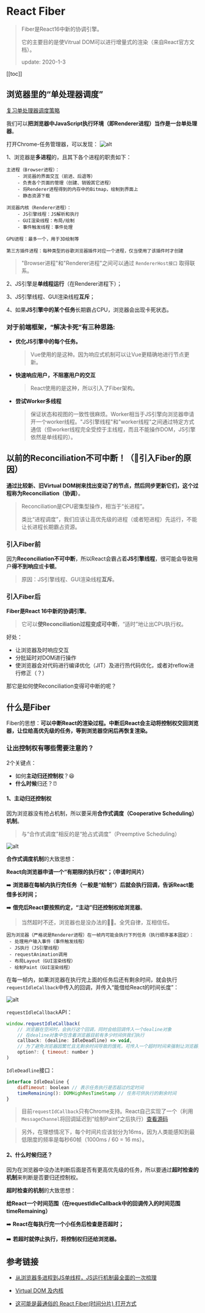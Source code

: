 # React Fiber
> Fiber是React16中新的协调引擎。
>
> 它的主要目的是使Vitrual DOM可以进行增量式的渲染（来自React官方文档）。
>
> update: 2020-1-3

[[toc]]

## 浏览器里的“单处理器调度”
[复习单处理器调度策略](./../../computeracy/scheduling-strategy/)

我们可以**把浏览器中JavaScript执行环境（即Renderer进程）当作是一台单处理器**。

打开Chrome-任务管理器，可以发现：
![alt](./img/fiber-3.png)

1、浏览器是**多进程**的，且其下各个进程的职责如下：
```
主进程（Browser进程）：
    - 浏览器的界面交互（前进、后退等）
    - 负责各个页面的管理（创建、销毁其它进程）
    - 将Renderer进程得到的内存中的Bitmap，绘制到界面上
    - 静态资源下载

浏览器内核（Renderer进程）：
    - JS引擎线程：JS解析和执行
    - GUI渲染线程：布局/绘制
    - 事件触发线程：事件处理

GPU进程：最多一个，用于3D绘制等

第三方插件进程：每种类型的谷歌浏览器插件对应一个进程，仅当使用了该插件时才创建
```
> "Browser进程"和"Renderer进程"之间可以通过 `RendererHost接口` 取得联系。

2、JS引擎是**单线程运行**（在Renderer进程下）；

3、JS引擎线程、GUI渲染线程**互斥**；

4、如果**JS引擎中的某个任务**长期霸占CPU，浏览器会出现卡死状态。

### 对于前端框架，“解决卡死”有三种思路:
 - **优化JS引擎中的每个任务。**
    > Vue使用的是这种。因为响应式机制可以让Vue更精确地进行节点更新。

 - **快速响应用户，不阻塞用户的交互**
    > React使用的是这种，所以引入了Fiber架构。

 - **尝试Worker多线程**
    > 保证状态和视图的一致性很麻烦。Worker相当于JS引擎向浏览器申请开一个worker线程。"JS引擎线程"和"worker线程"之间通过特定方式通信（但worker线程完全受控于主线程，而且不能操作DOM，JS引擎依然是单线程的）。

## 以前的Reconciliation不可中断！（🤔引入Fiber的原因）
**通过比较新、旧Virtual DOM树来找出变动了的节点，然后同步更新它们，这个过程称为Reconciliation（协调）**。
> Reconciliation是CPU密集型操作，相当于“长进程”。
> 
> 类比“进程调度”，我们应该让高优先级的进程（或者短进程）先运行，不能让长进程长期霸占资源。

### 引入Fiber前
因为**Reconciliation不可中断**，所以React会霸占着**JS引擎线程**，很可能会导致用户**得不到响应**或**卡顿**。
> 原因：JS引擎线程、GUI渲染线程**互斥**。

### 引入Fiber后
**Fiber是React 16中新的协调引擎**。
> 它可以**使Reconciliation过程变成可中断**，“适时”地让出CPU执行权。

好处：
 - 让浏览器及时响应交互
 - 分批延时对DOM进行操作
 - 使浏览器会对代码进行编译优化（JIT）及进行热代码优化，或者对reflow进行修正（？）


那它是如何使Reconciliation变得可中断的呢？

## 什么是Fiber
Fiber的思想：**可以中断React的渲染过程。中断后React会主动将控制权交回浏览器，让位给高优先级的任务，等到浏览器空闲后再恢复渲染。**

### 让出控制权有哪些需要注意的？
2个关键点：
 - 如何**主动归还控制权**？😆
 - **什么时候**归还？⏰

#### 1、主动归还控制权
因为浏览器没有抢占机制，所以要采用**合作式调度（Cooperative Scheduling）机制**。
 > 与“合作式调度”相反的是“抢占式调度”（Preemptive Scheduling）

![alt](./img/fiber-1.png)

**合作式调度机制**的大致思想：

**React向浏览器申请一个“有期限的执行权”；（申请时间片）**

➡️ **浏览器在每帧内执行完任务（一般是“绘制”）后就会执行回调，告诉React能借多长时间；**

➡️ **借完后React要按照约定，“主动”归还控制权给浏览器**。
 > 当然超时不还，浏览器也是没办法的🤷‍♂️。全凭自律，互相信任。
```{2,3,4,5,6}
因为浏览器（严格说是Renderer进程）在一帧内可能会执行下列任务（执行顺序基本固定）：
 - 处理用户输入事件（事件触发线程）
 - JS执行（JS引擎线程）
 - requestAnimation调用
 - 布局Layout（GUI渲染线程）
 - 绘制Paint（GUI渲染线程）
```
在每一帧内，如果浏览器在执行完上面的任务后还有剩余时间，就会执行`requestIdleCallback`中传入的回调，并传入“能借给React的时间长度”：

![alt](./img/fiber-2.png)

`requestIdleCallback`API：
```js
window.requestIdleCallback(
    // 浏览器在空闲时，会执行这个回调，同时会给回调传入一个dealine对象
    // 在dealine对象中包含着浏览器目前有多少时间供我们执行
    callback: (dealine: IdleDeadline) => void,
    // 为了避免浏览器因繁忙且无剩余时间导致的饿死，可传入一个超时时间来强制让浏览器执行回调。
    option?: { timeout: number }
)
```

`IdleDeadline`接口：
```js
interface IdleDealine {
    didTimeout: boolean // 表示任务执行是否超过约定时间
    timeRemaining(): DOMHighResTimeStamp // 任务可供执行的剩余时间
}
```
> 目前`requestIdCallback`只有Chrome支持。React自己实现了一个（利用`MessageChannel`将回调延迟到“绘制Paint”之后执行）[查看源码](https://github.com/facebook/react/blob/master/packages/scheduler/src/forks/SchedulerHostConfig.default.js)

 > 另外，在理想情况下，每个时间片应该划分为16ms，因为人类能感知到最低限度的频率是每秒60帧（1000ms / 60 = 16 ms）。



#### 2、什么时候归还？
因为在浏览器中没办法判断后面是否有更高优先级的任务，所以要通过**超时检查的机制**来判断是否要归还控制权。

**超时检查的机制**的大致思想：

**给React一个时间范围（在requestIdleCallback中的回调传入的时间范围timeRemaining）**

➡️ **React在每执行完一个小任务后检查是否超时；**

➡️ **若超时就停止执行，将控制权归还给浏览器。**


## 参考链接

- [从浏览器多进程到JS单线程，JS运行机制最全面的一次梳理](https://juejin.im/post/5a6547d0f265da3e283a1df7)

- [Virtual DOM 及内核](https://zh-hans.reactjs.org/docs/faq-internals.html#what-is-react-fiber)

- [这可能是最通俗的 React Fiber(时间分片) 打开方式](https://juejin.im/post/5dadc6045188255a270a0f85#heading-2)